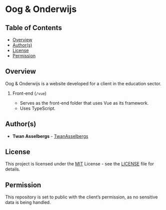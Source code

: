 # Oog & Onderwijs

## Table of Contents

- [Overview](#overview)
- [Author(s)](#authors)
- [License](#license)
- [Permission](#permission)

## Overview

Oog & Onderwijs is a website developed for a client in the education sector.

1. Front-end (`/vue`)

   - Serves as the front-end folder that uses Vue as its framework.
   - Uses TypeScript.

## Author(s)

- **Twan Asselbergs** - [TwanAsselbergs](https://github.com/TwanAsselbergs)

## License

This project is licensed under the [MIT](LICENSE) License - see the [LICENSE](LICENSE) file for details.

## Permission

This repository is set to public with the client’s permission, as no sensitive data is being handled.
